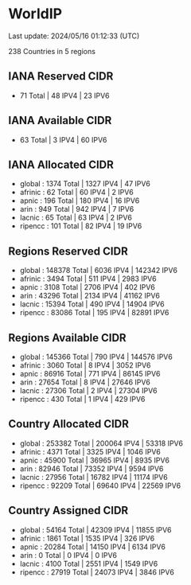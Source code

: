 # WorldIP

Last update: 2024/05/16 01:12:33 (UTC)

238 Countries in 5 regions

## IANA Reserved CIDR

- 71 Total | 48 IPV4 | 23 IPV6

## IANA Available CIDR

- 63 Total | 3 IPV4 | 60 IPV6

## IANA Allocated CIDR

- global : 1374 Total | 1327 IPV4 | 47 IPV6
- afrinic : 62 Total | 60 IPV4 | 2 IPV6
- apnic : 196 Total | 180 IPV4 | 16 IPV6
- arin : 949 Total | 942 IPV4 | 7 IPV6
- lacnic : 65 Total | 63 IPV4 | 2 IPV6
- ripencc : 101 Total | 82 IPV4 | 19 IPV6

## Regions Reserved CIDR

- global : 148378 Total | 6036 IPV4 | 142342 IPV6
- afrinic : 3494 Total | 511 IPV4 | 2983 IPV6
- apnic : 3108 Total | 2706 IPV4 | 402 IPV6
- arin : 43296 Total | 2134 IPV4 | 41162 IPV6
- lacnic : 15394 Total | 490 IPV4 | 14904 IPV6
- ripencc : 83086 Total | 195 IPV4 | 82891 IPV6

## Regions Available CIDR

- global : 145366 Total | 790 IPV4 | 144576 IPV6
- afrinic : 3060 Total | 8 IPV4 | 3052 IPV6
- apnic : 86916 Total | 771 IPV4 | 86145 IPV6
- arin : 27654 Total | 8 IPV4 | 27646 IPV6
- lacnic : 27306 Total | 2 IPV4 | 27304 IPV6
- ripencc : 430 Total | 1 IPV4 | 429 IPV6

## Country Allocated CIDR

- global : 253382 Total | 200064 IPV4 | 53318 IPV6
- afrinic : 4371 Total | 3325 IPV4 | 1046 IPV6
- apnic : 45900 Total | 36965 IPV4 | 8935 IPV6
- arin : 82946 Total | 73352 IPV4 | 9594 IPV6
- lacnic : 27956 Total | 16782 IPV4 | 11174 IPV6
- ripencc : 92209 Total | 69640 IPV4 | 22569 IPV6

## Country Assigned CIDR

- global : 54164 Total | 42309 IPV4 | 11855 IPV6
- afrinic : 1861 Total | 1535 IPV4 | 326 IPV6
- apnic : 20284 Total | 14150 IPV4 | 6134 IPV6
- arin : 0 Total | 0 IPV4 | 0 IPV6
- lacnic : 4100 Total | 2551 IPV4 | 1549 IPV6
- ripencc : 27919 Total | 24073 IPV4 | 3846 IPV6
